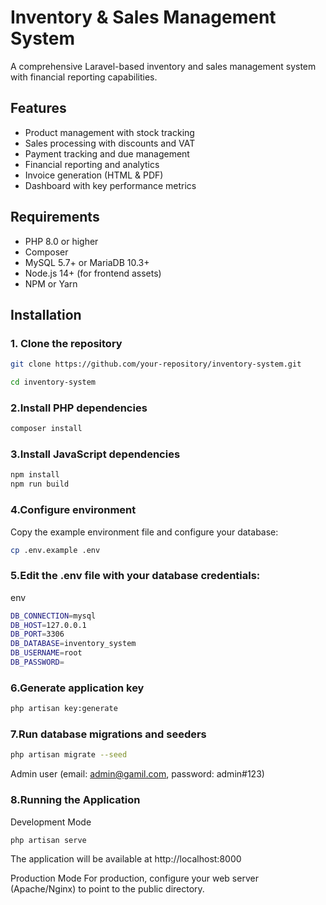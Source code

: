 # Inventory & Sales Management System

A comprehensive Laravel-based inventory and sales management system with financial reporting capabilities.

## Features

- Product management with stock tracking
- Sales processing with discounts and VAT
- Payment tracking and due management
- Financial reporting and analytics
- Invoice generation (HTML & PDF)
- Dashboard with key performance metrics

## Requirements

- PHP 8.0 or higher
- Composer
- MySQL 5.7+ or MariaDB 10.3+
- Node.js 14+ (for frontend assets)
- NPM or Yarn

## Installation

### 1. Clone the repository

```bash
git clone https://github.com/your-repository/inventory-system.git
```
```bash
cd inventory-system
```


### 2.Install PHP dependencies

```bash
composer install
```

 ### 3.Install JavaScript dependencies

```bash
npm install
npm run build
```

### 4.Configure environment

Copy the example environment file and configure your database:

```bash
cp .env.example .env
```

### 5.Edit the .env file with your database credentials:

env
```bash
DB_CONNECTION=mysql
DB_HOST=127.0.0.1
DB_PORT=3306
DB_DATABASE=inventory_system
DB_USERNAME=root
DB_PASSWORD=
```
 ###  6.Generate application key

```bash
php artisan key:generate
```
###  7.Run database migrations and seeders

```bash
php artisan migrate --seed
```
Admin user (email: admin@gamil.com, password: admin#123)

###  8.Running the Application
Development Mode
```bash
php artisan serve
```
The application will be available at http://localhost:8000

Production Mode
For production, configure your web server (Apache/Nginx) to point to the public directory.